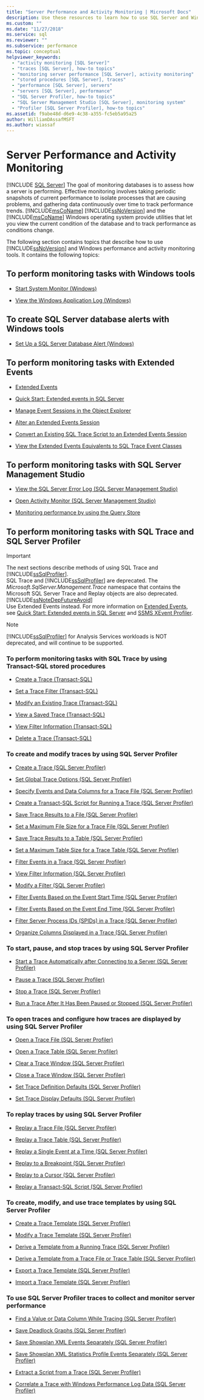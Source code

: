 ```yaml
---
title: "Server Performance and Activity Monitoring | Microsoft Docs"
description: Use these resources to learn how to use SQL Server and Windows performance and activity monitoring tools to assess how a server is performing.
ms.custom: ""
ms.date: "11/27/2018"
ms.service: sql
ms.reviewer: ""
ms.subservice: performance
ms.topic: conceptual
helpviewer_keywords: 
  - "activity monitoring [SQL Server]"
  - "traces [SQL Server], how-to topics"
  - "monitoring server performance [SQL Server], activity monitoring"
  - "stored procedures [SQL Server], traces"
  - "performance [SQL Server], servers"
  - "servers [SQL Server], performance"
  - "SQL Server Profiler, how-to topics"
  - "SQL Server Management Studio [SQL Server], monitoring system"
  - "Profiler [SQL Server Profiler], how-to topics"
ms.assetid: f9abe48d-d6e9-4c38-a355-fc5eb5a95a25
author: WilliamDAssafMSFT
ms.author: wiassaf
---
```

# Server Performance and Activity Monitoring
 [!INCLUDE [SQL Server](../../includes/applies-to-version/sqlserver.md)]
  The goal of monitoring databases is to assess how a server is performing. Effective monitoring involves taking periodic snapshots of current performance to isolate processes that are causing problems, and gathering data continuously over time to track performance trends. [!INCLUDE[msCoName](../../includes/msconame-md.md)] [!INCLUDE[ssNoVersion](../../includes/ssnoversion-md.md)] and the [!INCLUDE[msCoName](../../includes/msconame-md.md)] Windows operating system provide utilities that let you view the current condition of the database and to track performance as conditions change.  
  
 The following section contains topics that describe how to use [!INCLUDE[ssNoVersion](../../includes/ssnoversion-md.md)] and Windows performance and activity monitoring tools. It contains the following topics:  
  
## To perform monitoring tasks with Windows tools 
  
-   [Start System Monitor &#40;Windows&#41;](../../relational-databases/performance/start-system-monitor-windows.md)  
  
-   [View the Windows Application Log &#40;Windows&#41;](../../relational-databases/performance/view-the-windows-application-log-windows-10.md)  
  
## To create SQL Server database alerts with Windows tools  
  
-   [Set Up a SQL Server Database Alert &#40;Windows&#41;](../../relational-databases/performance/set-up-a-sql-server-database-alert-windows.md)  

## To perform monitoring tasks with Extended Events  
 
 -   [Extended Events](../../relational-databases/extended-events/extended-events.md)
 
 -   [Quick Start: Extended events in SQL Server](../../relational-databases/extended-events/quick-start-extended-events-in-sql-server.md)
 
 -   [Manage Event Sessions in the Object Explorer](../../relational-databases/extended-events/manage-event-sessions-in-the-object-explorer.md)
 
 -   [Alter an Extended Events Session](../../relational-databases/extended-events/alter-an-extended-events-session.md)
 
 -   [Convert an Existing SQL Trace Script to an Extended Events Session](../../relational-databases/extended-events/convert-an-existing-sql-trace-script-to-an-extended-events-session.md)
 
 -   [View the Extended Events Equivalents to SQL Trace Event Classes](../../relational-databases/extended-events/view-the-extended-events-equivalents-to-sql-trace-event-classes.md)
   
## To perform monitoring tasks with SQL Server Management Studio  
  
-   [View the SQL Server Error Log &#40;SQL Server Management Studio&#41;](../../relational-databases/performance/view-the-sql-server-error-log-sql-server-management-studio.md)  
  
-   [Open Activity Monitor &#40;SQL Server Management Studio&#41;](../../relational-databases/performance-monitor/open-activity-monitor-sql-server-management-studio.md)  

-   [Monitoring performance by using the Query Store](../../relational-databases/performance/monitoring-performance-by-using-the-query-store.md)

## To perform monitoring tasks with SQL Trace and SQL Server Profiler

> [!IMPORTANT]
> The next sections describe methods of using SQL Trace and [!INCLUDE[ssSqlProfiler](../../includes/sssqlprofiler-md.md)].  
> SQL Trace and [!INCLUDE[ssSqlProfiler](../../includes/sssqlprofiler-md.md)] are deprecated. The *Microsoft.SqlServer.Management.Trace* namespace that contains the Microsoft SQL Server Trace and Replay objects are also deprecated.   
> [!INCLUDE[ssNoteDepFutureAvoid](../../includes/ssnotedepfutureavoid-md.md)]  
> Use Extended Events instead. For more information on [Extended Events](../../relational-databases/extended-events/extended-events.md), see [Quick Start: Extended events in SQL Server](../../relational-databases/extended-events/quick-start-extended-events-in-sql-server.md) and [SSMS XEvent Profiler](../../relational-databases/extended-events/use-the-ssms-xe-profiler.md).

> [!NOTE] 
> [!INCLUDE[ssSqlProfiler](../../includes/sssqlprofiler-md.md)] for Analysis Services workloads is NOT deprecated, and will continue to be supported.

### To perform monitoring tasks with SQL Trace by using Transact-SQL stored procedures  
  
-   [Create a Trace &#40;Transact-SQL&#41;](../../relational-databases/sql-trace/create-a-trace-transact-sql.md)  
  
-   [Set a Trace Filter &#40;Transact-SQL&#41;](../../relational-databases/sql-trace/set-a-trace-filter-transact-sql.md)  
  
-   [Modify an Existing Trace &#40;Transact-SQL&#41;](../../relational-databases/sql-trace/modify-an-existing-trace-transact-sql.md)  
  
-   [View a Saved Trace &#40;Transact-SQL&#41;](../../relational-databases/sql-trace/view-a-saved-trace-transact-sql.md)  
  
-   [View Filter Information &#40;Transact-SQL&#41;](../../relational-databases/sql-trace/view-filter-information-transact-sql.md)  
  
-   [Delete a Trace &#40;Transact-SQL&#41;](../../relational-databases/sql-trace/delete-a-trace-transact-sql.md)  
  
### To create and modify traces by using SQL Server Profiler  
  
-   [Create a Trace &#40;SQL Server Profiler&#41;](../../tools/sql-server-profiler/create-a-trace-sql-server-profiler.md)  
  
-   [Set Global Trace Options &#40;SQL Server Profiler&#41;](../../tools/sql-server-profiler/set-global-trace-options-sql-server-profiler.md)  
  
-   [Specify Events and Data Columns for a Trace File &#40;SQL Server Profiler&#41;](../../tools/sql-server-profiler/specify-events-and-data-columns-for-a-trace-file-sql-server-profiler.md)  
  
-   [Create a Transact-SQL Script for Running a Trace &#40;SQL Server Profiler&#41;](../../tools/sql-server-profiler/create-a-transact-sql-script-for-running-a-trace-sql-server-profiler.md)  
  
-   [Save Trace Results to a File &#40;SQL Server Profiler&#41;](../../tools/sql-server-profiler/save-trace-results-to-a-file-sql-server-profiler.md)  
  
-   [Set a Maximum File Size for a Trace File &#40;SQL Server Profiler&#41;](../../tools/sql-server-profiler/set-a-maximum-file-size-for-a-trace-file-sql-server-profiler.md)  
  
-   [Save Trace Results to a Table &#40;SQL Server Profiler&#41;](../../tools/sql-server-profiler/save-trace-results-to-a-table-sql-server-profiler.md)  
  
-   [Set a Maximum Table Size for a Trace Table &#40;SQL Server Profiler&#41;](../../tools/sql-server-profiler/set-a-maximum-table-size-for-a-trace-table-sql-server-profiler.md)  
  
-   [Filter Events in a Trace &#40;SQL Server Profiler&#41;](../../tools/sql-server-profiler/filter-events-in-a-trace-sql-server-profiler.md)  
  
-   [View Filter Information &#40;SQL Server Profiler&#41;](../../tools/sql-server-profiler/view-filter-information-sql-server-profiler.md)  
  
-   [Modify a Filter &#40;SQL Server Profiler&#41;](../../tools/sql-server-profiler/modify-a-filter-sql-server-profiler.md)  
  
-   [Filter Events Based on the Event Start Time &#40;SQL Server Profiler&#41;](../../tools/sql-server-profiler/filter-events-based-on-the-event-start-time-sql-server-profiler.md)  
  
-   [Filter Events Based on the Event End Time &#40;SQL Server Profiler&#41;](../../tools/sql-server-profiler/filter-events-based-on-the-event-end-time-sql-server-profiler.md)  
  
-   [Filter Server Process IDs &#40;SPIDs&#41; in a Trace &#40;SQL Server Profiler&#41;](../../tools/sql-server-profiler/filter-server-process-ids-spids-in-a-trace-sql-server-profiler.md)  
  
-   [Organize Columns Displayed in a Trace &#40;SQL Server Profiler&#41;](../../tools/sql-server-profiler/organize-columns-displayed-in-a-trace-sql-server-profiler.md)  
  
### To start, pause, and stop traces by using SQL Server Profiler  
  
-   [Start a Trace Automatically after Connecting to a Server &#40;SQL Server Profiler&#41;](../../tools/sql-server-profiler/start-a-trace-automatically-after-connecting-to-a-server-sql-server-profiler.md)  
  
-   [Pause a Trace &#40;SQL Server Profiler&#41;](../../tools/sql-server-profiler/pause-a-trace-sql-server-profiler.md)  
  
-   [Stop a Trace &#40;SQL Server Profiler&#41;](../../tools/sql-server-profiler/stop-a-trace-sql-server-profiler.md)  
  
-   [Run a Trace After It Has Been Paused or Stopped &#40;SQL Server Profiler&#41;](../../tools/sql-server-profiler/run-a-trace-after-it-has-been-paused-or-stopped-sql-server-profiler.md)  
  
### To open traces and configure how traces are displayed by using SQL Server Profiler  
  
-   [Open a Trace File &#40;SQL Server Profiler&#41;](../../tools/sql-server-profiler/open-a-trace-file-sql-server-profiler.md)  
  
-   [Open a Trace Table &#40;SQL Server Profiler&#41;](../../tools/sql-server-profiler/open-a-trace-table-sql-server-profiler.md)  
  
-   [Clear a Trace Window &#40;SQL Server Profiler&#41;](../../tools/sql-server-profiler/clear-a-trace-window-sql-server-profiler.md)  
  
-   [Close a Trace Window &#40;SQL Server Profiler&#41;](../../tools/sql-server-profiler/close-a-trace-window-sql-server-profiler.md)  
  
-   [Set Trace Definition Defaults &#40;SQL Server Profiler&#41;](../../tools/sql-server-profiler/set-trace-definition-defaults-sql-server-profiler.md)  
  
-   [Set Trace Display Defaults &#40;SQL Server Profiler&#41;](../../tools/sql-server-profiler/set-trace-display-defaults-sql-server-profiler.md)  
  
### To replay traces by using SQL Server Profiler  
  
-   [Replay a Trace File &#40;SQL Server Profiler&#41;](../../tools/sql-server-profiler/replay-a-trace-file-sql-server-profiler.md)  
  
-   [Replay a Trace Table &#40;SQL Server Profiler&#41;](../../tools/sql-server-profiler/replay-a-trace-table-sql-server-profiler.md)  
  
-   [Replay a Single Event at a Time &#40;SQL Server Profiler&#41;](../../tools/sql-server-profiler/replay-a-single-event-at-a-time-sql-server-profiler.md)  
  
-   [Replay to a Breakpoint &#40;SQL Server Profiler&#41;](../../tools/sql-server-profiler/replay-to-a-breakpoint-sql-server-profiler.md)  
  
-   [Replay to a Cursor &#40;SQL Server Profiler&#41;](../../tools/sql-server-profiler/replay-to-a-cursor-sql-server-profiler.md)  
  
-   [Replay a Transact-SQL Script &#40;SQL Server Profiler&#41;](../../tools/sql-server-profiler/replay-a-transact-sql-script-sql-server-profiler.md)  
  
### To create, modify, and use trace templates by using SQL Server Profiler  
  
-   [Create a Trace Template &#40;SQL Server Profiler&#41;](../../tools/sql-server-profiler/create-a-trace-template-sql-server-profiler.md)  
  
-   [Modify a Trace Template &#40;SQL Server Profiler&#41;](../../tools/sql-server-profiler/modify-trace-templates.md)  
  
-   [Derive a Template from a Running Trace &#40;SQL Server Profiler&#41;](../../tools/sql-server-profiler/derive-a-template-from-a-running-trace-sql-server-profiler.md)  
  
-   [Derive a Template from a Trace File or Trace Table &#40;SQL Server Profiler&#41;](../../tools/sql-server-profiler/derive-a-template-from-a-trace-file-or-trace-table-sql-server-profiler.md)  
  
-   [Export a Trace Template &#40;SQL Server Profiler&#41;](../../tools/sql-server-profiler/export-a-trace-template-sql-server-profiler.md)  
  
-   [Import a Trace Template &#40;SQL Server Profiler&#41;](../../tools/sql-server-profiler/import-a-trace-template-sql-server-profiler.md)  
  
### To use SQL Server Profiler traces to collect and monitor server performance  
  
-   [Find a Value or Data Column While Tracing &#40;SQL Server Profiler&#41;](../../tools/sql-server-profiler/find-a-value-or-data-column-while-tracing-sql-server-profiler.md)  
  
-   [Save Deadlock Graphs &#40;SQL Server Profiler&#41;](../../relational-databases/performance/save-deadlock-graphs-sql-server-profiler.md)  
  
-   [Save Showplan XML Events Separately &#40;SQL Server Profiler&#41;](../../relational-databases/performance/save-showplan-xml-events-separately-sql-server-profiler.md)  
  
-   [Save Showplan XML Statistics Profile Events Separately &#40;SQL Server Profiler&#41;](../../relational-databases/performance/save-showplan-xml-statistics-profile-events-separately-sql-server-profiler.md)  
  
-   [Extract a Script from a Trace &#40;SQL Server Profiler&#41;](../../tools/sql-server-profiler/extract-a-script-from-a-trace-sql-server-profiler.md)  
  
-   [Correlate a Trace with Windows Performance Log Data &#40;SQL Server Profiler&#41;](../../tools/sql-server-profiler/correlate-a-trace-with-windows-performance-log-data.md)  
  
